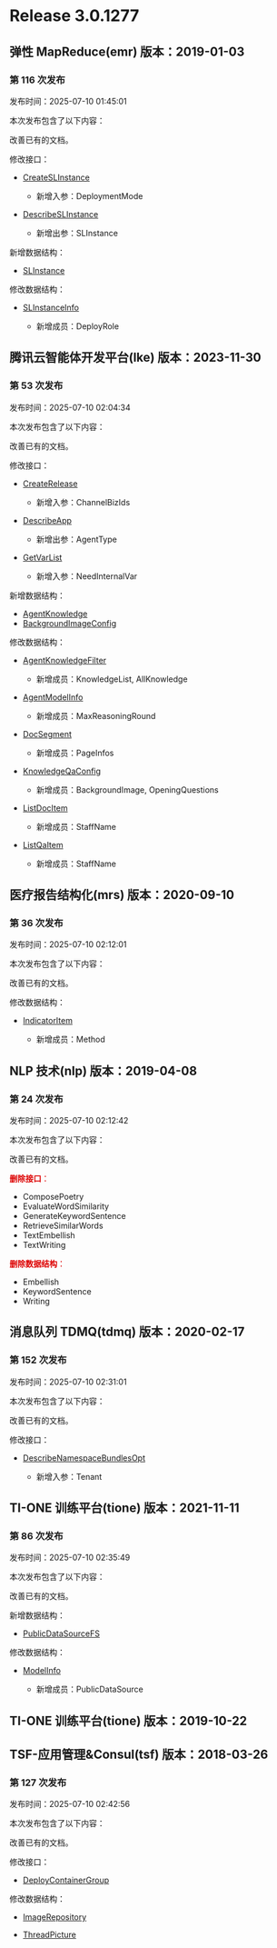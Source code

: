 # Release 3.0.1277

## 弹性 MapReduce(emr) 版本：2019-01-03

### 第 116 次发布

发布时间：2025-07-10 01:45:01

本次发布包含了以下内容：

改善已有的文档。

修改接口：

* [CreateSLInstance](https://cloud.tencent.com/document/api/589/110872)

	* 新增入参：DeploymentMode

* [DescribeSLInstance](https://cloud.tencent.com/document/api/589/110871)

	* 新增出参：SLInstance


新增数据结构：

* [SLInstance](https://cloud.tencent.com/document/api/589/33981#SLInstance)

修改数据结构：

* [SLInstanceInfo](https://cloud.tencent.com/document/api/589/33981#SLInstanceInfo)

	* 新增成员：DeployRole




## 腾讯云智能体开发平台(lke) 版本：2023-11-30

### 第 53 次发布

发布时间：2025-07-10 02:04:34

本次发布包含了以下内容：

改善已有的文档。

修改接口：

* [CreateRelease](https://cloud.tencent.com/document/api/1759/105079)

	* 新增入参：ChannelBizIds

* [DescribeApp](https://cloud.tencent.com/document/api/1759/105072)

	* 新增出参：AgentType

* [GetVarList](https://cloud.tencent.com/document/api/1759/116687)

	* 新增入参：NeedInternalVar


新增数据结构：

* [AgentKnowledge](https://cloud.tencent.com/document/api/1759/105104#AgentKnowledge)
* [BackgroundImageConfig](https://cloud.tencent.com/document/api/1759/105104#BackgroundImageConfig)

修改数据结构：

* [AgentKnowledgeFilter](https://cloud.tencent.com/document/api/1759/105104#AgentKnowledgeFilter)

	* 新增成员：KnowledgeList, AllKnowledge

* [AgentModelInfo](https://cloud.tencent.com/document/api/1759/105104#AgentModelInfo)

	* 新增成员：MaxReasoningRound

* [DocSegment](https://cloud.tencent.com/document/api/1759/105104#DocSegment)

	* 新增成员：PageInfos

* [KnowledgeQaConfig](https://cloud.tencent.com/document/api/1759/105104#KnowledgeQaConfig)

	* 新增成员：BackgroundImage, OpeningQuestions

* [ListDocItem](https://cloud.tencent.com/document/api/1759/105104#ListDocItem)

	* 新增成员：StaffName

* [ListQaItem](https://cloud.tencent.com/document/api/1759/105104#ListQaItem)

	* 新增成员：StaffName




## 医疗报告结构化(mrs) 版本：2020-09-10

### 第 36 次发布

发布时间：2025-07-10 02:12:01

本次发布包含了以下内容：

改善已有的文档。

修改数据结构：

* [IndicatorItem](https://cloud.tencent.com/document/api/1314/56230#IndicatorItem)

	* 新增成员：Method




## NLP 技术(nlp) 版本：2019-04-08

### 第 24 次发布

发布时间：2025-07-10 02:12:42

本次发布包含了以下内容：

改善已有的文档。

<font color="#dd0000">**删除接口**：</font>

* ComposePoetry
* EvaluateWordSimilarity
* GenerateKeywordSentence
* RetrieveSimilarWords
* TextEmbellish
* TextWriting

<font color="#dd0000">**删除数据结构**：</font>

* Embellish
* KeywordSentence
* Writing



## 消息队列 TDMQ(tdmq) 版本：2020-02-17

### 第 152 次发布

发布时间：2025-07-10 02:31:01

本次发布包含了以下内容：

改善已有的文档。

修改接口：

* [DescribeNamespaceBundlesOpt](https://cloud.tencent.com/document/api/1179/59039)

	* 新增入参：Tenant




## TI-ONE 训练平台(tione) 版本：2021-11-11

### 第 86 次发布

发布时间：2025-07-10 02:35:49

本次发布包含了以下内容：

改善已有的文档。

新增数据结构：

* [PublicDataSourceFS](https://cloud.tencent.com/document/api/851/75051#PublicDataSourceFS)

修改数据结构：

* [ModelInfo](https://cloud.tencent.com/document/api/851/75051#ModelInfo)

	* 新增成员：PublicDataSource




## TI-ONE 训练平台(tione) 版本：2019-10-22



## TSF-应用管理&Consul(tsf) 版本：2018-03-26

### 第 127 次发布

发布时间：2025-07-10 02:42:56

本次发布包含了以下内容：

改善已有的文档。

修改接口：

* [DeployContainerGroup](https://cloud.tencent.com/document/api/649/36071)


修改数据结构：

* [ImageRepository](https://cloud.tencent.com/document/api/649/36099#ImageRepository)

* [ThreadPicture](https://cloud.tencent.com/document/api/649/36099#ThreadPicture)





